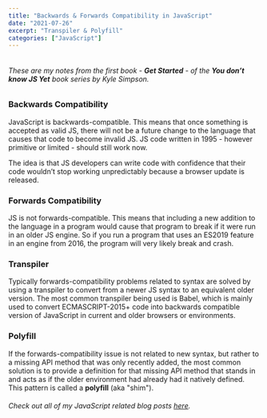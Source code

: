 ```yaml
---
title: "Backwards & Forwards Compatibility in JavaScript"
date: "2021-07-26"
excerpt: "Transpiler & Polyfill"
categories: ["JavaScript"]
---
```


```toc

```

###### These are my notes from the first book - **Get Started** - of the **You don’t know JS Yet** book series by Kyle Simpson.

### Backwards Compatibility

JavaScript is backwards-compatible. This means that once something is accepted as valid JS, there will not be a future change to the language that causes that code to become invalid JS. JS code written in 1995 - however primitive or limited - should still work now.

The idea is that JS developers can write code with confidence that their code wouldn’t stop working unpredictably because a browser update is released.

### Forwards Compatibility

JS is not forwards-compatible. This means that including a new addition to the language in a program would cause that program to break if it were run in an older JS engine. So if you run a program that uses an ES2019 feature in an engine from 2016, the program will very likely break and crash.

### Transpiler

Typically forwards-compatibility problems related to syntax are solved by using a transpiler to convert from a newer JS syntax to an equivalent older version. The most common transpiler being used is Babel, which is mainly used to convert ECMASCRIPT-2015+ code into backwards compatible version of JavaScript in current and older browsers or environments.

### Polyfill

If the forwards-compatibility issue is not related to new syntax, but rather to a missing API method that was only recently added, the most common solution is to provide a definition for that missing API method that stands in and acts as if the older environment had already had it natively defined. This pattern is called a **polyfill** (aka "shim").

###### Check out all of my JavaScript related blog posts [here](https://hemanta.io/categories/java-script/).
